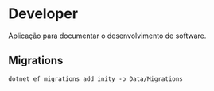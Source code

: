 # Developer
Aplicação para documentar o desenvolvimento de software.


## Migrations

```
dotnet ef migrations add inity -o Data/Migrations
``` 